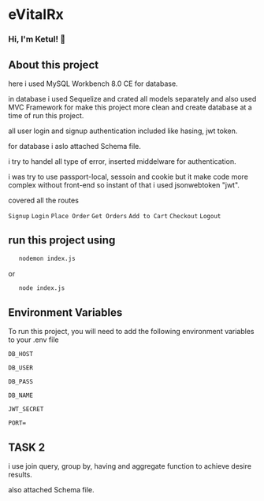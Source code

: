 

# eVitalRx

### Hi, I'm Ketul! 👋

## About this project

here i used MySQL Workbench 8.0 CE for database. 

in database i used Sequelize and crated all models separately and also used MVC Framework for make this project more clean and create database at a time of run this project.

all user login and signup authentication included like hasing, jwt token.
 
for database i aslo attached Schema file.

i try to handel all type of error, inserted middelware for authentication. 

i was try to use passport-local, sessoin and cookie but it make code more complex without front-end so instant of that i used jsonwebtoken "jwt".

covered all the routes

`Signup`
`Login`
`Place Order`
`Get Orders`
`Add to Cart`
`Checkout`
`Logout`


## run this project using

```bash
   nodemon index.js
```
or 

```bash
   node index.js
```

## Environment Variables

To run this project, you will need to add the following environment variables to your .env file

`DB_HOST`

`DB_USER`

`DB_PASS`

`DB_NAME`

`JWT_SECRET`

`PORT=`

## TASK 2

i use join query, group by, having and aggregate function to achieve desire results.

also attached Schema file.








